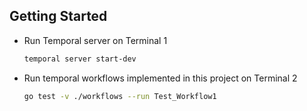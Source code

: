 


## Getting Started

- Run Temporal server on Terminal 1

    ```bash
    temporal server start-dev
    ``` 
- Run temporal workflows implemented in this project on Terminal 2

    ```bash
    go test -v ./workflows --run Test_Workflow1
    ```


